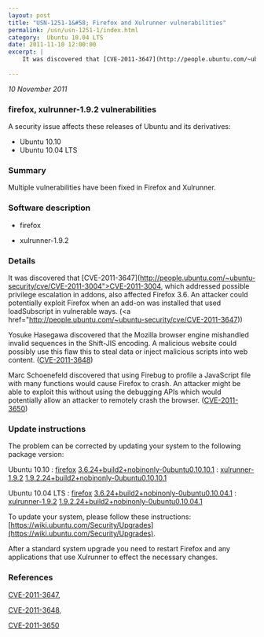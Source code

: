 ```yaml
---
layout: post
title: "USN-1251-1&#58; Firefox and Xulrunner vulnerabilities"
permalink: /usn/usn-1251-1/index.html
category:  Ubuntu 10.04 LTS
date: 2011-11-10 12:00:00
excerpt: |
    It was discovered that [CVE-2011-3647](http://people.ubuntu.com/~ubuntu-security/cve/CVE-2011-3004">CVE-2011-3004</a>, which addressed possible privilege escalation in addons, also affected Firefox 3.6. An attacker could potentially exploit Firefox when an add-on was installed that used loadSubscript in vulnerable ways. (<a href="http://people.ubuntu.com/~ubuntu-security/cve/CVE-2011-3647))
    
--- 
```

 
 

*10 November 2011*

### firefox, xulrunner-1.9.2 vulnerabilities

A security issue affects these releases of Ubuntu and its derivatives:

* Ubuntu 10.10
* Ubuntu 10.04 LTS

### Summary

Multiple vulnerabilities have been fixed in Firefox and Xulrunner. 

### Software description

* firefox 

* xulrunner-1.9.2 

### Details

It was discovered that [CVE-2011-3647](http://people.ubuntu.com/~ubuntu-security/cve/CVE-2011-3004">CVE-2011-3004</a>, which addressed possible privilege escalation in addons, also affected Firefox 3.6. An attacker could potentially exploit Firefox when an add-on was installed that used loadSubscript in vulnerable ways. (<a href="http://people.ubuntu.com/~ubuntu-security/cve/CVE-2011-3647))

Yosuke Hasegawa discovered that the Mozilla browser engine mishandled invalid sequences in the Shift-JIS encoding. A malicious website could possibly use this flaw this to steal data or inject malicious scripts into web content. ([CVE-2011-3648](http://people.ubuntu.com/~ubuntu-security/cve/CVE-2011-3648))

Marc Schoenefeld discovered that using Firebug to profile a JavaScript file with many functions would cause Firefox to crash. An attacker might be able to exploit this without using the debugging APIs which would potentially allow an attacker to remotely crash the browser. ([CVE-2011-3650](http://people.ubuntu.com/~ubuntu-security/cve/CVE-2011-3650)) 

### Update instructions

The problem can be corrected by updating your system to the following package version:

Ubuntu 10.10
 : [firefox](https://launchpad.net/ubuntu/+source/firefox) <span> [3.6.24+build2+nobinonly-0ubuntu0.10.10.1](https://launchpad.net/ubuntu/+source/firefox/3.6.24+build2+nobinonly-0ubuntu0.10.10.1) </span> 
 : [xulrunner-1.9.2](https://launchpad.net/ubuntu/+source/xulrunner-1.9.2) <span> [1.9.2.24+build2+nobinonly-0ubuntu0.10.10.1](https://launchpad.net/ubuntu/+source/xulrunner-1.9.2/1.9.2.24+build2+nobinonly-0ubuntu0.10.10.1) </span> 

Ubuntu 10.04 LTS
 : [firefox](https://launchpad.net/ubuntu/+source/firefox) <span> [3.6.24+build2+nobinonly-0ubuntu0.10.04.1](https://launchpad.net/ubuntu/+source/firefox/3.6.24+build2+nobinonly-0ubuntu0.10.04.1) </span> 
 : [xulrunner-1.9.2](https://launchpad.net/ubuntu/+source/xulrunner-1.9.2) <span> [1.9.2.24+build2+nobinonly-0ubuntu0.10.04.1](https://launchpad.net/ubuntu/+source/xulrunner-1.9.2/1.9.2.24+build2+nobinonly-0ubuntu0.10.04.1) </span> 

To update your system, please follow these instructions: [https://wiki.ubuntu.com/Security/Upgrades](https://wiki.ubuntu.com/Security/Upgrades).

After a standard system upgrade you need to restart Firefox and any applications that use Xulrunner to effect the necessary changes. 

### References

 
 [CVE-2011-3647](http://people.ubuntu.com/~ubuntu-security/cve/CVE-2011-3647), 

 [CVE-2011-3648](http://people.ubuntu.com/~ubuntu-security/cve/CVE-2011-3648), 

 [CVE-2011-3650](http://people.ubuntu.com/~ubuntu-security/cve/CVE-2011-3650)
 

